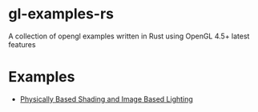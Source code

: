 # gl-examples-rs
A collection of opengl examples written in Rust using OpenGL 4.5+ latest features

# Examples
* [Physically Based Shading and Image Based Lighting](examples/pbs)
